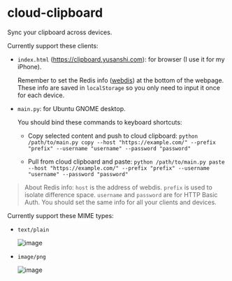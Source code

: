 # cloud-clipboard

Sync your clipboard across devices.


Currently support these clients:
- `index.html` (<https://clipboard.yusanshi.com>): for browser (I use it for my iPhone).

  Remember to set the Redis info ([webdis](https://github.com/nicolasff/webdis)) at the bottom of the webpage. These info are saved in `localStorage` so you only need to input it once for each device.

- `main.py`: for Ubuntu GNOME desktop.

  You should bind these commands to keyboard shortcuts:

  - Copy selected content and push to cloud clipboard: `python /path/to/main.py copy --host "https://example.com/" --prefix "prefix" --username "username" --password "password"`
  
  - Pull from cloud clipboard and paste: `python /path/to/main.py paste --host "https://example.com/" --prefix "prefix" --username "username" --password "password"`
  
> About Redis info: `host` is the address of webdis. `prefix` is used to isolate difference space. `username` and `password` are for HTTP Basic Auth. You should set the same info for all your clients and devices.



Currently support these MIME types:
- `text/plain`

  ![image](https://github.com/yusanshi/cloud-clipboard/assets/36265606/983b4048-54a4-4854-86fc-1fcde5ebefc7)

- `image/png`

  ![image](https://github.com/yusanshi/cloud-clipboard/assets/36265606/7734906d-bcea-45e5-8cd6-d132856960ee)





